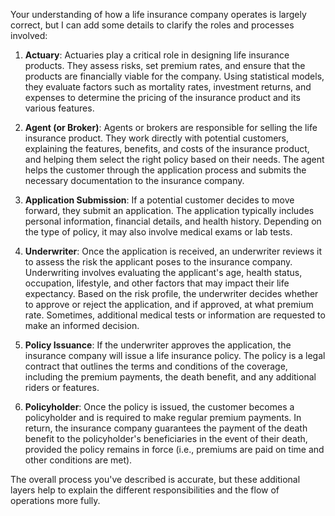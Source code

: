 Your understanding of how a life insurance company operates is largely correct, but I can add some details to clarify the roles and processes involved:

1. **Actuary**: Actuaries play a critical role in designing life insurance products. They assess risks, set premium rates, and ensure that the products are financially viable for the company. Using statistical models, they evaluate factors such as mortality rates, investment returns, and expenses to determine the pricing of the insurance product and its various features.

2. **Agent (or Broker)**: Agents or brokers are responsible for selling the life insurance product. They work directly with potential customers, explaining the features, benefits, and costs of the insurance product, and helping them select the right policy based on their needs. The agent helps the customer through the application process and submits the necessary documentation to the insurance company.

3. **Application Submission**: If a potential customer decides to move forward, they submit an application. The application typically includes personal information, financial details, and health history. Depending on the type of policy, it may also involve medical exams or lab tests.

4. **Underwriter**: Once the application is received, an underwriter reviews it to assess the risk the applicant poses to the insurance company. Underwriting involves evaluating the applicant's age, health status, occupation, lifestyle, and other factors that may impact their life expectancy. Based on the risk profile, the underwriter decides whether to approve or reject the application, and if approved, at what premium rate. Sometimes, additional medical tests or information are requested to make an informed decision.

5. **Policy Issuance**: If the underwriter approves the application, the insurance company will issue a life insurance policy. The policy is a legal contract that outlines the terms and conditions of the coverage, including the premium payments, the death benefit, and any additional riders or features.

6. **Policyholder**: Once the policy is issued, the customer becomes a policyholder and is required to make regular premium payments. In return, the insurance company guarantees the payment of the death benefit to the policyholder's beneficiaries in the event of their death, provided the policy remains in force (i.e., premiums are paid on time and other conditions are met).

The overall process you've described is accurate, but these additional layers help to explain the different responsibilities and the flow of operations more fully.
